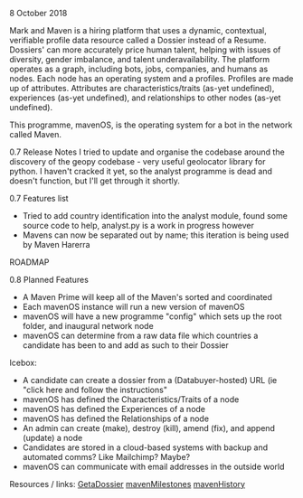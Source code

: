 8 October 2018

Mark and Maven is a hiring platform that uses a dynamic, contextual, verifiable profile data resource called a Dossier instead of a Resume. Dossiers' can more accurately price human talent, helping with issues of diversity, gender imbalance, and talent underavailability. The platform operates as a graph, including bots, jobs, companies, and humans as nodes. Each node has an operating system and a profiles. Profiles are made up of attributes. Attributes are characteristics/traits (as-yet undefined), experiences (as-yet undefined), and relationships to other nodes (as-yet undefined). 

This programme, mavenOS, is the operating system for a bot in the network called Maven.

0.7 Release Notes
I tried to update and organise the codebase around the discovery of the geopy codebase - very useful geolocator library for python. I haven't cracked it yet, so the analyst programme is dead and doesn't function, but I'll get through it shortly. 

0.7 Features list
- Tried to add country identification into the analyst module, found some source code to help, analyst.py is a work in progress however
- Mavens can now be separated out by name; this iteration is being used by Maven Harerra

ROADMAP 

0.8 Planned Features
- A Maven Prime will keep all of the Maven's sorted and coordinated
- Each mavenOS instance will run a new version of mavenOS
- mavenOS will have a new programme "config" which sets up the root folder, and inaugural network node
- mavenOS can determine from a raw data file which countries a candidate has been to and add as such to their Dossier

Icebox:
- A candidate can create a dossier from a (Databuyer-hosted) URL (ie "click here and follow the instructions"
- mavenOS has defined the Characteristics/Traits of a node
- mavenOS has defined the Experiences of a node
- mavenOS has defined the Relationships of a node
- An admin can create (make), destroy (kill), amend (fix), and append (update) a node
- Candidates are stored in a cloud-based systems with backup and automated comms? Like Mailchimp? Maybe?
- mavenOS can communicate with email addresses in the outside world

Resources / links:
[GetaDossier](https://github.com/MarkandMaven/mavenOS/blob/master/GetaDossier.txt)
[mavenMilestones](https://github.com/MarkandMaven/mavenOS/wiki)
[mavenHistory](https://github.com/MarkandMaven/mavenOS/commits/master/README.md)
